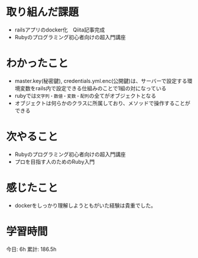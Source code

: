 # 取り組んだ課題 
+ railsアプリのdocker化　Qiita記事完成
+ Rubyのプログラミング初心者向けの超入門講座
# わかったこと   
+ master.key(秘密鍵), credentials.yml.enc(公開鍵)は、サーバーで設定する環境変数をrails内で設定できる仕組みのことで1組の対になっている
+ rubyでは`文字列・数値・変数・配列`の全てがオブジェクトとなる
+ オブジェクトは何らかのクラスに所属しており、メソッドで操作することができる
# 次やること
+ Rubyのプログラミング初心者向けの超入門講座
+ プロを目指す人のためのRuby入門
# 感じたこと
+ dockerをしっかり理解しようともがいた経験は貴重でした。
# 学習時間  
今日: 6h 
累計: 186.5h 

